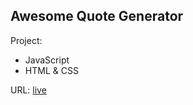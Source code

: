 ## Awesome Quote Generator

Project:
- JavaScript
- HTML & CSS

URL:
[live](https://maziarmod.github.io/JS_awesome-quote-generator/)
